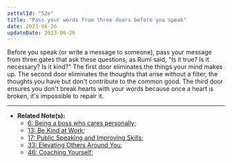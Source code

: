 ```yaml
---
zettelId: "52e"
title: "Pass your words from three doors before you speak"
date: 2023-06-26
updateDate: 2023-06-26
---
```


Before you speak (or write a message to someone), pass your message from three gates that ask these questions, as Rumî said, "Is it true? Is it necessary? Is it kind?"
The first door eliminates the things your mind makes up.
The second door eliminates the thoughts that arise without a filter, the thoughts you have but don't contribute to the common good.
The third door ensures you don't break hearts with your words because once a heart is broken, it's impossible to repair it.

---

- **Related Note(s):**
  - [6: Being a boss who cares personally](/notes/6/);
  - [13: Be Kind at Work](/notes/13/);
  - [17: Public Speaking and Improving Skills](/notes/17/);
  - [33: Elevating Others Around You](/notes/33/);
  - [46: Coaching Yourself](/notes/46/);
